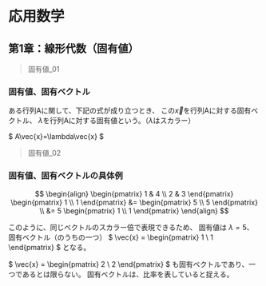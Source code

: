 # 応用数学

## 第1章：線形代数（固有値）

> 固有値_01

### 固有値、固有ベクトル

ある行列Aに関して、下記の式が成り立つとき、
この$\vec{x}$を行列Aに対する固有ベクトル、
$\lambda$を行列Aに対する固有値という。（$\lambda$はスカラー）

$
A\vec{x}=\lambda\vec{x}
$

> 固有値_02

### 固有値、固有ベクトルの具体例

$$
\begin{align}
    \begin{pmatrix}
        1 & 4 \\
        2 & 3
    \end{pmatrix}
    \begin{pmatrix}
        1 \\
        1
    \end{pmatrix} &=
    \begin{pmatrix}
        5 \\
        5
    \end{pmatrix} \\ 
    &=
    5
    \begin{pmatrix}
        1 \\
        1
    \end{pmatrix}
\end{align}
$$

このように、同じベクトルのスカラー倍で表現できるため、
固有値は $\lambda = 5$、固有ベクトル（のうちの一つ） $
\vec{x} =
\begin{pmatrix}
    1 \\
    1
\end{pmatrix}
$ となる。

$
\vec{x} =
\begin{pmatrix}
    2 \\
    2
\end{pmatrix}
$ も固有ベクトルであり、一つであるとは限らない。
固有ベクトルは、比率を表していると捉える。

